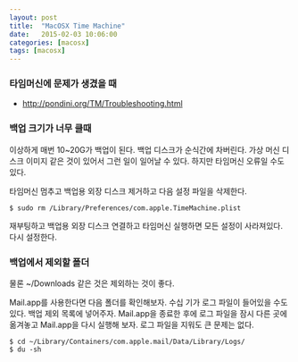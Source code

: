 ```yaml
---
layout: post
title:  "MacOSX Time Machine"
date:   2015-02-03 10:06:00
categories: [macosx]
tags: [macosx]
---
```

### 타임머신에 문제가 생겼을 때

- http://pondini.org/TM/Troubleshooting.html

### 백업 크기가 너무 클때

이상하게 매번 10~20G가 백업이 된다. 백업 디스크가 순식간에 차버린다. 가상 머신 디스크 이미지 같은 것이 있어서 그런 일이 일어날 수 있다.
하지만 타임머신 오류일 수도 있다. 

타임머신 멈추고 백업용 외장 디스크 제거하고 다음 설정 파일을 삭제한다.

```
$ sudo rm /Library/Preferences/com.apple.TimeMachine.plist
```

재부팅하고 백업용 외장 디스크 연결하고 타임머신 실행하면 모든 설정이 사라져있다. 다시 설정한다.

### 백업에서 제외할 폴더

물론 ~/Downloads 같은 것은 제외하는 것이 좋다. 

Mail.app를 사용한다면 다음 폴더를 확인해보자. 수십 기가 로그 파일이 들어있을 수도 있다. 백업 제외 목록에 넣어주자. Mail.app을 종료한 후에 로그 파일을 잠시 다른 곳에 옮겨놓고 Mail.app을 다시 실행해 보자. 로그 파일을 지워도 큰 문제는 없다.

```
$ cd ~/Library/Containers/com.apple.mail/Data/Library/Logs/
$ du -sh
```
